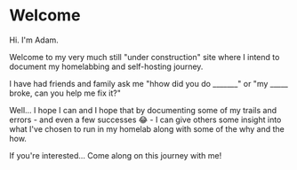 #  Welcome 
Hi.  I'm Adam.  

Welcome to my very much still "under construction" site where I intend to document my homelabbing and self-hosting journey.  

I have had friends and family ask me "hhow did you do _______" or "my _____ broke, can you help me fix it?" 

Well... I hope I can and I hope that by documenting some of my trails and errors - and even a few successes 😂 - I can give others some insight into what I've chosen to run in my homelab along with some of the why and the how.  

If you're interested... Come along on this journey with me! 
